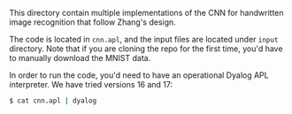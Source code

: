 This directory contain multiple implementations of the CNN for handwritten
image recognition that follow Zhang's design.

The code is located in `cnn.apl`, and the input files are located under `input`
directory.  Note that if you are cloning the repo for the first time, you'd have
to manually download the MNIST data.

In order to run the code, you'd need to have an operational Dyalog APL
interpreter.  We have tried versions 16 and 17:
```bash
$ cat cnn.apl | dyalog
```


